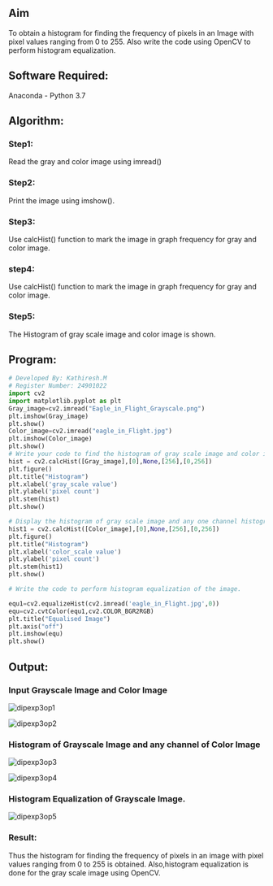 ## Aim
To obtain a histogram for finding the frequency of pixels in an Image with pixel values ranging from 0 to 255. Also write the code using OpenCV to perform histogram equalization.

## Software Required:
Anaconda - Python 3.7

## Algorithm:
### Step1:
Read the gray and color image using imread()

### Step2:
Print the image using imshow().



### Step3:
Use calcHist() function to mark the image in graph frequency for gray and color image.

### step4:
Use calcHist() function to mark the image in graph frequency for gray and color image.

### Step5:
The Histogram of gray scale image and color image is shown.


## Program:
```python
# Developed By: Kathiresh.M
# Register Number: 24901022
import cv2
import matplotlib.pyplot as plt 
Gray_image=cv2.imread("Eagle_in_Flight_Grayscale.png")
plt.imshow(Gray_image)
plt.show()
Color_image=cv2.imread("eagle_in_Flight.jpg")
plt.imshow(Color_image)
plt.show()
# Write your code to find the histogram of gray scale image and color image channels.
hist = cv2.calcHist([Gray_image],[0],None,[256],[0,256])
plt.figure()
plt.title("Histogram")
plt.xlabel('gray_scale value')
plt.ylabel('pixel count')
plt.stem(hist)
plt.show()

# Display the histogram of gray scale image and any one channel histogram from color image
hist1 = cv2.calcHist([Color_image],[0],None,[256],[0,256]) 
plt.figure()
plt.title("Histogram")
plt.xlabel('color_scale value') 
plt.ylabel('pixel count')
plt.stem(hist1)
plt.show()

# Write the code to perform histogram equalization of the image.

equ1=cv2.equalizeHist(cv2.imread('eagle_in_Flight.jpg',0)) 
equ=cv2.cvtColor(equ1,cv2.COLOR_BGR2RGB) 
plt.title("Equalised Image")
plt.axis("off")
plt.imshow(equ) 
plt.show()

```
## Output:
### Input Grayscale Image and Color Image
![dipexp3op1](https://github.com/user-attachments/assets/262e828d-52a8-499e-b595-8d5a9de3067e)


![dipexp3op2](https://github.com/user-attachments/assets/e42d22ac-d281-4a7b-96b4-cf5736cdccca)


### Histogram of Grayscale Image and any channel of Color Image

![dipexp3op3](https://github.com/user-attachments/assets/a757f30b-d924-45e4-8796-c614f0c29c13)

![dipexp3op4](https://github.com/user-attachments/assets/3ef0fff0-9257-4480-b05f-b652f84942da)


### Histogram Equalization of Grayscale Image.

![dipexp3op5](https://github.com/user-attachments/assets/0ad328be-dd69-4a6a-8ba1-073ab0c06ceb)

### Result:
Thus the histogram for finding the frequency of pixels in an image with pixel values ranging from 0 to 255 is obtained. Also,histogram equalization is done for the gray scale image using OpenCV.
